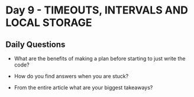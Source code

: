 # Day 9 - TIMEOUTS, INTERVALS AND LOCAL STORAGE
## Daily Questions

- What are the benefits of making a plan before starting to just write the code?

- How do you find answers when you are stuck?

- From the entire article what are your biggest takeaways?